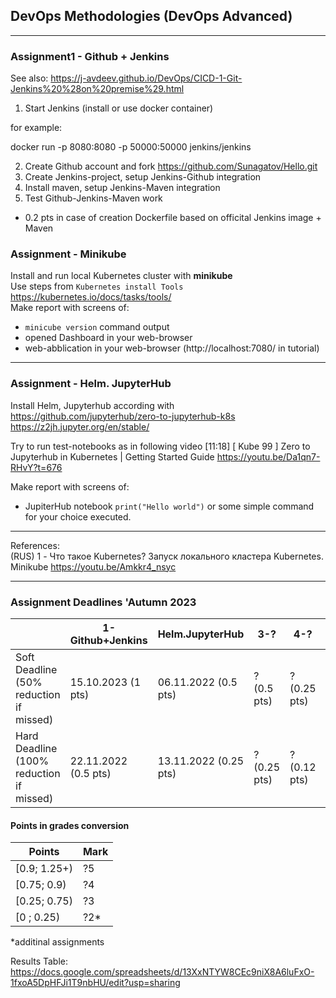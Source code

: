 ## DevOps Methodologies (DevOps Advanced)
---

### Assignment1 - Github + Jenkins

See also:
https://j-avdeev.github.io/DevOps/CICD-1-Git-Jenkins%20%28on%20premise%29.html

1. Start Jenkins (install or use docker container)

for example:

docker run -p 8080:8080 -p 50000:50000 jenkins/jenkins

2. Create Github account and fork https://github.com/Sunagatov/Hello.git
4. Create Jenkins-project, setup Jenkins-Github integration
5. Install maven, setup Jenkins-Maven integration
6. Test Github-Jenkins-Maven work

+ 0.2 pts in case of creation Dockerfile based on officital Jenkins image + Maven





### Assignment - Minikube
Install and run local Kubernetes cluster with **minikube**  
Use steps from `Kubernetes install Tools` https://kubernetes.io/docs/tasks/tools/  
Make report with screens of:
* `minicube version` command output
* opened Dashboard in your web-browser
* web-abblication in your web-browser (http://localhost:7080/ in tutorial)

---
### Assignment - Helm. JupyterHub
Install Helm, Jupyterhub according with 
https://github.com/jupyterhub/zero-to-jupyterhub-k8s
https://z2jh.jupyter.org/en/stable/

Try to run test-notebooks as in following video [11:18]
[ Kube 99 ] Zero to Jupyterhub in Kubernetes | Getting Started Guide https://youtu.be/Da1qn7-RHvY?t=676

Make report with screens of:
* JupiterHub notebook `print("Hello world")` or some simple command for your choice executed.


---
References:  
(RUS) 1 - Что такое Kubernetes? Запуск локального кластера Kubernetes. Minikube https://youtu.be/Amkkr4_nsyc

---

### Assignment Deadlines 'Autumn 2023

|                                          |  1-Github+Jenkins | Helm.JupyterHub | 3-? | 4-?  | 5-? | k8s |  ?6-? (Additional) |
| ---------------------------------------- | --- | --- | --- | --- | --- | --- | --- |
| Soft Deadline (50% reduction if missed)  | 15.10.2023 (1 pts)| 06.11.2022 (0.5 pts)| ? (0.5 pts) | ? (0.25 pts) |  ? (0.25 pts) | ? | (0.25 pts) ToDo |
| Hard Deadline (100% reduction if missed) | 22.11.2022 (0.5 pts) | 13.11.2022 (0.25 pts) | ? (0.25 pts) | ? (0.12 pts) |  ? (0.25 pts) | ? | (0.25 pts) ToDo |


#### Points in grades conversion
|Points | Mark |
| ------- |------|
|[0.9; 1.25+) | ?5 |
|[0.75; 0.9) | ?4 |
| [0.25; 0.75) | ?3 |
| [0 ; 0.25) | ?2* |

*additinal assignments


Results Table:
https://docs.google.com/spreadsheets/d/13XxNTYW8CEc9niX8A6luFxO-1fxoA5DpHFJi1T9nbHU/edit?usp=sharing